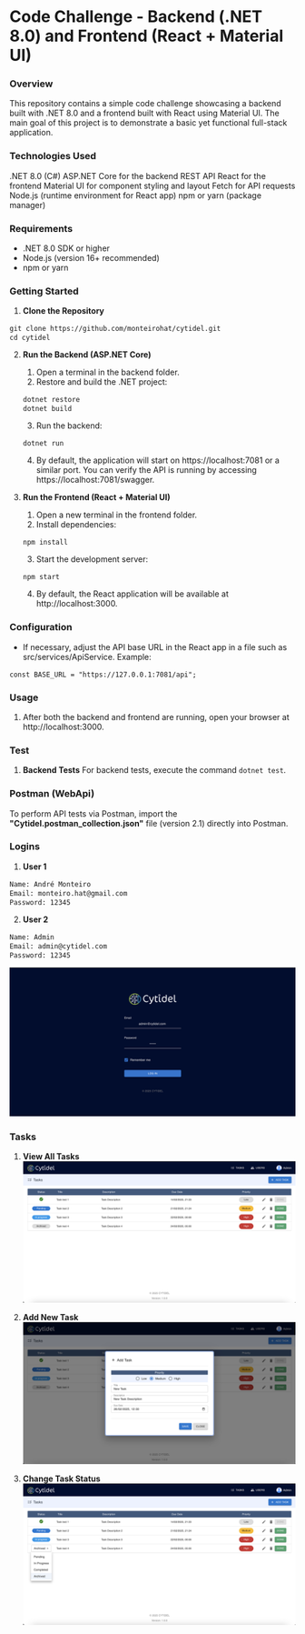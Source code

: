 # Code Challenge - Backend (.NET 8.0) and Frontend (React + Material UI)

### Overview

This repository contains a simple code challenge showcasing a backend built with .NET 8.0 and a frontend built with React using Material UI. The main goal of this project is to demonstrate a basic yet functional full-stack application.

### Technologies Used

.NET 8.0 (C#)
ASP.NET Core for the backend REST API
React for the frontend
Material UI for component styling and layout
Fetch for API requests
Node.js (runtime environment for React app)
npm or yarn (package manager)

### Requirements

- .NET 8.0 SDK or higher
- Node.js (version 16+ recommended)
- npm or yarn

### Getting Started

1. __Clone the Repository__

```
git clone https://github.com/monteirohat/cytidel.git
cd cytidel

```
2. __Run the Backend (ASP.NET Core)__
    1. Open a terminal in the backend folder.
    2. Restore and build the .NET project:
    
    ```
    dotnet restore
    dotnet build
    ```
    3. Run the backend:
    ```
    dotnet run
    ```

    4. By default, the application will start on https://localhost:7081 or a similar port. You can verify the API is running by accessing https://localhost:7081/swagger.


3. __Run the Frontend (React + Material UI)__
    1. Open a new terminal in the frontend folder.
    2. Install dependencies:

    ```
    npm install
    ```
    3. Start the development server:
    ```
    npm start
    ```
    4. By default, the React application will be available at http://localhost:3000.

### Configuration
- If necessary, adjust the API base URL in the React app in a file such as src/services/ApiService.
Example:

```
const BASE_URL = "https://127.0.0.1:7081/api";
```

### Usage

1. After both the backend and frontend are running, open your browser at http://localhost:3000.


### Test
1. __Backend Tests__
For backend tests, execute the command ```dotnet test```.

### Postman (WebApi)

To perform API tests via Postman, import the **"Cytidel.postman_collection.json"** file (version 2.1) directly into Postman.

### Logins

1. __User 1__

```
Name: André Monteiro
Email: monteiro.hat@gmail.com
Password: 12345
``` 


2. __User 2__

```
Name: Admin 
Email: admin@cytidel.com
Password: 12345
``` 

![Login](login.png)

### Tasks

1. __View All Tasks__
![Tasks](tasks.png)

2. __Add New Task__
![Add Task](add_task.png)

3. __Change Task Status__
![Change Status](change_status.png)